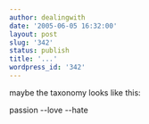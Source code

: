 ```yaml
---
author: dealingwith
date: '2005-06-05 16:32:00'
layout: post
slug: '342'
status: publish
title: '...'
wordpress_id: '342'
---
```


maybe the taxonomy looks like this:

passion --love --hate

